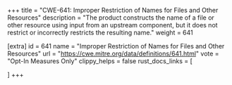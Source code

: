 +++
title = "CWE-641: Improper Restriction of Names for Files and Other Resources"
description	= "The product constructs the name of a file or other resource using input from an upstream component, but it does not restrict or incorrectly restricts the resulting name."
weight = 641

[extra]
id = 641
name = "Improper Restriction of Names for Files and Other Resources"
url = "https://cwe.mitre.org/data/definitions/641.html"
vote = "Opt-In Measures Only"
clippy_helps = false
rust_docs_links = [
	
]
+++

